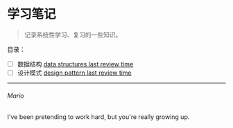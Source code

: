 # 学习笔记  
> 记录系统性学习、复习的一些知识。  

目录：
 - [ ] 数据结构 [data structures last review time]
 - [ ] 设计模式 [design pattern last review time]
 
[data structures last review time]:2000.1.01
[design pattern last review time]:2000.1.01

---
###### Mario
I've been pretending to work hard, but you're really growing up.
